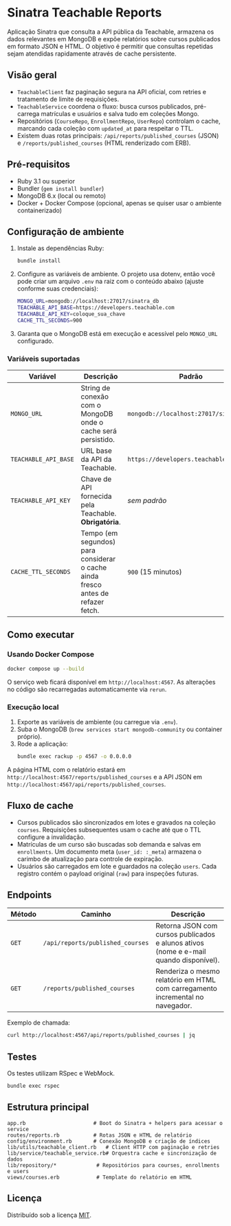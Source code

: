# Sinatra Teachable Reports

Aplicação Sinatra que consulta a API pública da Teachable, armazena os dados relevantes em MongoDB e expõe relatórios sobre cursos publicados em formato JSON e HTML. O objetivo é permitir que consultas repetidas sejam atendidas rapidamente através de cache persistente.

## Visão geral

- `TeachableClient` faz paginação segura na API oficial, com retries e tratamento de limite de requisições.
- `TeachableService` coordena o fluxo: busca cursos publicados, pré-carrega matrículas e usuários e salva tudo em coleções Mongo.
- Repositórios (`CourseRepo`, `EnrollmentRepo`, `UserRepo`) controlam o cache, marcando cada coleção com `updated_at` para respeitar o TTL.
- Existem duas rotas principais: `/api/reports/published_courses` (JSON) e `/reports/published_courses` (HTML renderizado com ERB).

## Pré-requisitos

- Ruby 3.1 ou superior
- Bundler (`gem install bundler`)
- MongoDB 6.x (local ou remoto)
- Docker + Docker Compose (opcional, apenas se quiser usar o ambiente containerizado)

## Configuração de ambiente

1. Instale as dependências Ruby:
   ```bash
   bundle install
   ```
2. Configure as variáveis de ambiente. O projeto usa dotenv, então você pode criar um arquivo `.env` na raiz com o conteúdo abaixo (ajuste conforme suas credenciais):
   ```bash
   MONGO_URL=mongodb://localhost:27017/sinatra_db
   TEACHABLE_API_BASE=https://developers.teachable.com
   TEACHABLE_API_KEY=coloque_sua_chave
   CACHE_TTL_SECONDS=900
   ```
3. Garanta que o MongoDB está em execução e acessível pelo `MONGO_URL` configurado.

### Variáveis suportadas

| Variável             | Descrição                                                                        | Padrão                                              |
| -------------------- | -------------------------------------------------------------------------------- | --------------------------------------------------- |
| `MONGO_URL`          | String de conexão com o MongoDB onde o cache será persistido.                    | `mongodb://localhost:27017/sinatra_db`              |
| `TEACHABLE_API_BASE` | URL base da API da Teachable.                                                    | `https://developers.teachable.com`                  |
| `TEACHABLE_API_KEY`  | Chave de API fornecida pela Teachable. **Obrigatória**.                         | _sem padrão_                                        |
| `CACHE_TTL_SECONDS`  | Tempo (em segundos) para considerar o cache ainda fresco antes de refazer fetch. | `900` (15 minutos)                                  |

## Como executar

### Usando Docker Compose

```bash
docker compose up --build
```

O serviço web ficará disponível em `http://localhost:4567`. As alterações no código são recarregadas automaticamente via `rerun`.

### Execução local

1. Exporte as variáveis de ambiente (ou carregue via `.env`).
2. Suba o MongoDB (`brew services start mongodb-community` ou container próprio).
3. Rode a aplicação:
   ```bash
   bundle exec rackup -p 4567 -o 0.0.0.0
   ```

A página HTML com o relatório estará em `http://localhost:4567/reports/published_courses` e a API JSON em `http://localhost:4567/api/reports/published_courses`.

## Fluxo de cache

- Cursos publicados são sincronizados em lotes e gravados na coleção `courses`. Requisições subsequentes usam o cache até que o TTL configure a invalidação.
- Matrículas de um curso são buscadas sob demanda e salvas em `enrollments`. Um documento meta (`user_id: :_meta`) armazena o carimbo de atualização para controle de expiração.
- Usuários são carregados em lote e guardados na coleção `users`. Cada registro contém o payload original (`raw`) para inspeções futuras.

## Endpoints

| Método | Caminho                               | Descrição                                                                            |
| ------ | ------------------------------------- | ------------------------------------------------------------------------------------ |
| `GET`  | `/api/reports/published_courses`      | Retorna JSON com cursos publicados e alunos ativos (nome e e-mail quando disponível). |
| `GET`  | `/reports/published_courses`          | Renderiza o mesmo relatório em HTML com carregamento incremental no navegador.      |

Exemplo de chamada:
```bash
curl http://localhost:4567/api/reports/published_courses | jq
```

## Testes

Os testes utilizam RSpec e WebMock.

```bash
bundle exec rspec
```

## Estrutura principal

```
app.rb                      # Boot do Sinatra + helpers para acessar o service
routes/reports.rb           # Rotas JSON e HTML de relatório
config/environment.rb       # Conexão MongoDB e criação de índices
lib/utils/teachable_client.rb   # Client HTTP com paginação e retries
lib/service/teachable_service.rb# Orquestra cache e sincronização de dados
lib/repository/*             # Repositórios para courses, enrollments e users
views/courses.erb            # Template do relatório em HTML
```

## Licença

Distribuído sob a licença [MIT](LICENSE).
